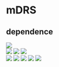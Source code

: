 # mDRS

## dependence
![](https://img.shields.io/badge/software-version-blue)  
[![](https://img.shields.io/badge/Guppy-v6.5.7-green)](https://community.nanoporetech.com/downloads)
[![](https://img.shields.io/badge/Minimap2-v2.24-green)](https://github.com/lh3/minimap2)
[![](https://img.shields.io/badge/samtools-v1.1.6-green)](https://github.com/samtools/samtools)  
[![](https://img.shields.io/badge/DRUMMER-v1.0-blue)](https://github.com/DepledgeLab/DRUMMER/)
[![](https://img.shields.io/badge/bedtools-v2.29.1-blue)](https://bedtools.readthedocs.io/en/latest/)
[![](https://img.shields.io/badge/ELIGOS-v2.0.1-blue)](https://gitlab.com/piroonj/eligos2)
[![](https://img.shields.io/badge/Epinano-v1.2.0-blue)](https://github.com/novoalab/EpiNano)
[![](https://img.shields.io/badge/MINES-v0.0-orange)](https://github.com/YeoLab/MINES.git)

